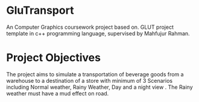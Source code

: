 # GluTransport
An Computer Graphics coursework project based on. GLUT project template in c++ programming language, supervised by Mahfujur Rahman.
# Project Objectives
The project aims to simulate a transportation of beverage goods from a warehouse to a destination of a store with minimum of 3 Scenarios including Normal weather, Rainy Weather, Day and a night view . The Rainy weather must have a mud effect on road. 
